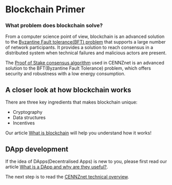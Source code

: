 # Blockchain Primer

### What problem does blockchain solve?

From a computer science point of view, blockchain is an advanced solution to the [Byzantine Fault tolerance(BFT) problem](https://en.wikipedia.org/wiki/Byzantine_fault) that supports a large number of network participants. It provides a solution to reach consensus in a distributed system when technical failures and malicious actors are present. 

The [Proof of Stake consensus algorithm](https://cennz.net/knowledge-hub/blockchain-101/understanding-consensus-mechanisms/) used in CENNZnet is an advanced solution to the BFT(Byzantine Fault Tolerance) problem, which offers security and robustness with a low energy consumption.

## A closer look at how blockchain works

There are three key ingredients that makes blockchain unique:
* Cryptography 
* Data structures 
* Incentives

Our article [What is blockchain](https://cennz.net/knowledge-hub/blockchain-101/what-is-blockchain/) will help you understand how it works!

## DApp development

If the idea of DApps(Decentralised Apps) is new to you, please first read our article [What is a DApp and why are they useful?](https://cennz.net/blog/featured-blog-post/what-is-a-dapp/).

The next step is to read the [CENNZnet technical overview](Getting-started/CENNZnet-technical-overview).